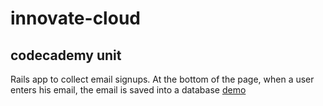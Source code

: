 # innovate-cloud
## codecademy unit
Rails app to collect email signups. At the bottom of the page, when a user enters his email, the email is saved into a database
[demo](https://medvedev.herokuapp.com "demo")
